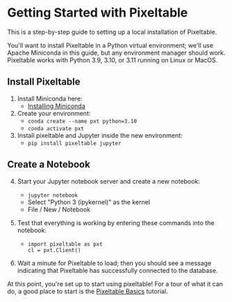 # Getting Started with Pixeltable

This is a step-by-step guide to setting up a local installation of Pixeltable.

You'll want to install Pixeltable in a Python virtual environment; we'll use Apache Miniconda
in this guide, but any environment manager should work. Pixeltable works with Python 3.9, 3.10,
or 3.11 running on Linux or MacOS.

## Install Pixeltable

1. Install Miniconda here:
   - [Installing Miniconda](https://docs.anaconda.com/free/miniconda/miniconda-install/)
2. Create your environment:
   - `conda create --name pxt python=3.10`
   - `conda activate pxt`
3. Install pixeltable and Jupyter inside the new environment:
   - `pip install pixeltable jupyter`

## Create a Notebook

4. Start your Jupyter notebook server and create a new notebook:
   - `jupyter notebook`
   - Select "Python 3 (ipykernel)" as the kernel
   - File / New / Notebook
5. Test that everything is working by entering these commands into the notebook:
   - ```
     import pixeltable as pxt
     cl = pxt.Client()
     ```

6. Wait a minute for Pixeltable to load; then you should see a message indicating that
   Pixeltable has successfully connected to the database.

At this point, you're set up to start using pixeltable! For a tour of what it can
do, a good place to start is the
[Pixeltable Basics](https://pixeltable.github.io/pixeltable/tutorials/pixeltable-basics/)
tutorial.
